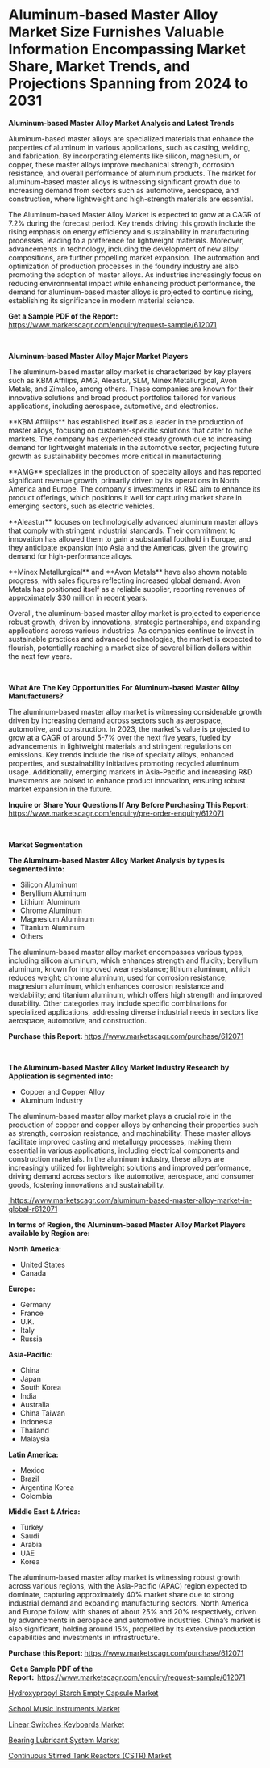 <p><h1>Aluminum-based Master Alloy Market Size Furnishes Valuable Information Encompassing Market Share, Market Trends, and Projections Spanning from 2024 to 2031</h1></p><p><strong>Aluminum-based Master Alloy Market Analysis and Latest Trends</strong></p>
<p><p>Aluminum-based master alloys are specialized materials that enhance the properties of aluminum in various applications, such as casting, welding, and fabrication. By incorporating elements like silicon, magnesium, or copper, these master alloys improve mechanical strength, corrosion resistance, and overall performance of aluminum products. The market for aluminum-based master alloys is witnessing significant growth due to increasing demand from sectors such as automotive, aerospace, and construction, where lightweight and high-strength materials are essential.</p><p>The Aluminum-based Master Alloy Market is expected to grow at a CAGR of 7.2% during the forecast period. Key trends driving this growth include the rising emphasis on energy efficiency and sustainability in manufacturing processes, leading to a preference for lightweight materials. Moreover, advancements in technology, including the development of new alloy compositions, are further propelling market expansion. The automation and optimization of production processes in the foundry industry are also promoting the adoption of master alloys. As industries increasingly focus on reducing environmental impact while enhancing product performance, the demand for aluminum-based master alloys is projected to continue rising, establishing its significance in modern material science.</p></p>
<p><strong>Get a Sample PDF of the Report:&nbsp;</strong> <a href="https://www.marketscagr.com/enquiry/request-sample/612071?utm_campaign=1576&utm_medium=2&utm_source=Github&utm_content=ia&utm_term=12102024&utm_id=aluminum-based-master-alloy">https://www.marketscagr.com/enquiry/request-sample/612071</a></p>
<p>&nbsp;</p>
<p><strong>Aluminum-based Master Alloy Major Market Players</strong></p>
<p><p>The aluminum-based master alloy market is characterized by key players such as KBM Affilips, AMG, Aleastur, SLM, Minex Metallurgical, Avon Metals, and Zimalco, among others. These companies are known for their innovative solutions and broad product portfolios tailored for various applications, including aerospace, automotive, and electronics.</p><p>**KBM Affilips** has established itself as a leader in the production of master alloys, focusing on customer-specific solutions that cater to niche markets. The company has experienced steady growth due to increasing demand for lightweight materials in the automotive sector, projecting future growth as sustainability becomes more critical in manufacturing.</p><p>**AMG** specializes in the production of specialty alloys and has reported significant revenue growth, primarily driven by its operations in North America and Europe. The company's investments in R&D aim to enhance its product offerings, which positions it well for capturing market share in emerging sectors, such as electric vehicles.</p><p>**Aleastur** focuses on technologically advanced aluminum master alloys that comply with stringent industrial standards. Their commitment to innovation has allowed them to gain a substantial foothold in Europe, and they anticipate expansion into Asia and the Americas, given the growing demand for high-performance alloys.</p><p>**Minex Metallurgical** and **Avon Metals** have also shown notable progress, with sales figures reflecting increased global demand. Avon Metals has positioned itself as a reliable supplier, reporting revenues of approximately $30 million in recent years.</p><p>Overall, the aluminum-based master alloy market is projected to experience robust growth, driven by innovations, strategic partnerships, and expanding applications across various industries. As companies continue to invest in sustainable practices and advanced technologies, the market is expected to flourish, potentially reaching a market size of several billion dollars within the next few years.</p></p>
<p>&nbsp;</p>
<p><strong>What Are The Key Opportunities For Aluminum-based Master Alloy Manufacturers?</strong></p>
<p><p>The aluminum-based master alloy market is witnessing considerable growth driven by increasing demand across sectors such as aerospace, automotive, and construction. In 2023, the market's value is projected to grow at a CAGR of around 5-7% over the next five years, fueled by advancements in lightweight materials and stringent regulations on emissions. Key trends include the rise of specialty alloys, enhanced properties, and sustainability initiatives promoting recycled aluminum usage. Additionally, emerging markets in Asia-Pacific and increasing R&D investments are poised to enhance product innovation, ensuring robust market expansion in the future.</p></p>
<p><strong>Inquire or Share Your Questions If Any Before Purchasing This Report:</strong> <a href="https://www.marketscagr.com/enquiry/pre-order-enquiry/612071?utm_campaign=1576&utm_medium=2&utm_source=Github&utm_content=ia&utm_term=12102024&utm_id=aluminum-based-master-alloy">https://www.marketscagr.com/enquiry/pre-order-enquiry/612071</a></p>
<p>&nbsp;</p>
<p><strong>Market Segmentation</strong></p>
<p><strong>The Aluminum-based Master Alloy Market Analysis by types is segmented into:</strong></p>
<p><ul><li>Silicon Aluminum</li><li>Beryllium Aluminum</li><li>Lithium Aluminum</li><li>Chrome Aluminum</li><li>Magnesium Aluminum</li><li>Titanium Aluminum</li><li>Others</li></ul></p>
<p><p>The aluminum-based master alloy market encompasses various types, including silicon aluminum, which enhances strength and fluidity; beryllium aluminum, known for improved wear resistance; lithium aluminum, which reduces weight; chrome aluminum, used for corrosion resistance; magnesium aluminum, which enhances corrosion resistance and weldability; and titanium aluminum, which offers high strength and improved durability. Other categories may include specific combinations for specialized applications, addressing diverse industrial needs in sectors like aerospace, automotive, and construction.</p></p>
<p><strong>Purchase this Report:&nbsp;</strong><a href="https://www.marketscagr.com/purchase/612071?utm_campaign=1576&utm_medium=2&utm_source=Github&utm_content=ia&utm_term=12102024&utm_id=aluminum-based-master-alloy">https://www.marketscagr.com/purchase/612071</a></p>
<p>&nbsp;</p>
<p><strong>The Aluminum-based Master Alloy Market Industry Research by Application is segmented into:</strong></p>
<p><ul><li>Copper and Copper Alloy</li><li>Aluminum Industry</li></ul></p>
<p><p>The aluminum-based master alloy market plays a crucial role in the production of copper and copper alloys by enhancing their properties such as strength, corrosion resistance, and machinability. These master alloys facilitate improved casting and metallurgy processes, making them essential in various applications, including electrical components and construction materials. In the aluminum industry, these alloys are increasingly utilized for lightweight solutions and improved performance, driving demand across sectors like automotive, aerospace, and consumer goods, fostering innovations and sustainability.</p></p>
<p><a href="https://www.marketscagr.com/aluminum-based-master-alloy-market-in-global-r612071?utm_campaign=1576&utm_medium=2&utm_source=Github&utm_content=ia&utm_term=12102024&utm_id=aluminum-based-master-alloy">&nbsp;https://www.marketscagr.com/aluminum-based-master-alloy-market-in-global-r612071</a></p>
<p><strong>In terms of Region, the Aluminum-based Master Alloy Market Players available by Region are:</strong></p>
<p>
    <p> <strong> North America: </strong>
        <ul>
            <li>United States</li>
            <li>Canada</li>
        </ul>
        </p> 
    <p> <strong> Europe: </strong>
        <ul>
            <li>Germany</li>
            <li>France</li>
            <li>U.K.</li>
            <li>Italy</li>
            <li>Russia</li>
        </ul>
        </p> 
    <p> <strong> Asia-Pacific: </strong>
        <ul>
            <li>China</li>
            <li>Japan</li>
            <li>South Korea</li>
            <li>India</li>
            <li>Australia</li>
            <li>China Taiwan</li>
            <li>Indonesia</li>
            <li>Thailand</li>
            <li>Malaysia</li>
        </ul>
        </p> 
    <p> <strong> Latin America: </strong>
        <ul>
            <li>Mexico</li>
            <li>Brazil</li>
            <li>Argentina Korea</li>
            <li>Colombia</li>
        </ul>
        </p> 
    <p> <strong> Middle East & Africa: </strong>
        <ul>
            <li>Turkey</li>
            <li>Saudi</li>
            <li>Arabia</li>
            <li>UAE</li>
            <li>Korea</li>
        </ul>
    </p>
    </p>
<p><p>The aluminum-based master alloy market is witnessing robust growth across various regions, with the Asia-Pacific (APAC) region expected to dominate, capturing approximately 40% market share due to strong industrial demand and expanding manufacturing sectors. North America and Europe follow, with shares of about 25% and 20% respectively, driven by advancements in aerospace and automotive industries. China’s market is also significant, holding around 15%, propelled by its extensive production capabilities and investments in infrastructure.</p></p>
<p><strong>Purchase this Report: </strong><a href="https://www.marketscagr.com/purchase/612071?utm_campaign=1576&utm_medium=2&utm_source=Github&utm_content=ia&utm_term=12102024&utm_id=aluminum-based-master-alloy">https://www.marketscagr.com/purchase/612071</a></p>
<p>&nbsp;<strong>Get a Sample PDF of the Report:&nbsp;&nbsp;</strong><a href="https://www.marketscagr.com/enquiry/request-sample/612071?utm_campaign=1576&utm_medium=2&utm_source=Github&utm_content=ia&utm_term=12102024&utm_id=aluminum-based-master-alloy">https://www.marketscagr.com/enquiry/request-sample/612071</a></p>
<p><strong></strong></p>
<p><p><a href="https://github.com/twableoafc/Market-Research-Report-List-1/blob/main/hydroxypropyl-starch-empty-capsule-market.md?utm_campaign=1576&utm_medium=2&utm_source=Github&utm_content=ia&utm_term=12102024&utm_id=aluminum-based-master-alloy">Hydroxypropyl Starch Empty Capsule Market</a></p><p><a href="https://www.linkedin.com/pulse/school-music-instruments-market-size-share-analysis-growth-fft1e?utm_campaign=1576&utm_medium=2&utm_source=Github&utm_content=ia&utm_term=12102024&utm_id=aluminum-based-master-alloy">School Music Instruments Market</a></p><p><a href="https://www.linkedin.com/pulse/linear-switches-keyboards-market-forecast-global-trends-87xce?utm_campaign=1576&utm_medium=2&utm_source=Github&utm_content=ia&utm_term=12102024&utm_id=aluminum-based-master-alloy">Linear Switches Keyboards Market</a></p><p><a href="https://github.com/keitelmoprotinu/Market-Research-Report-List-1/blob/main/bearing-lubricant-system-market.md?utm_campaign=1576&utm_medium=2&utm_source=Github&utm_content=ia&utm_term=12102024&utm_id=aluminum-based-master-alloy">Bearing Lubricant System Market</a></p><p><a href="https://www.linkedin.com/pulse/how-continuous-stirred-tank-reactors-cstr-market-evolved-quprc?utm_campaign=1576&utm_medium=2&utm_source=Github&utm_content=ia&utm_term=12102024&utm_id=aluminum-based-master-alloy">Continuous Stirred Tank Reactors (CSTR) Market</a></p></p>